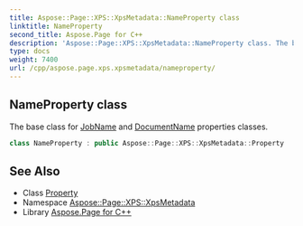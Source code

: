 ```yaml
---
title: Aspose::Page::XPS::XpsMetadata::NameProperty class
linktitle: NameProperty
second_title: Aspose.Page for C++
description: 'Aspose::Page::XPS::XpsMetadata::NameProperty class. The base class for JobName and DocumentName properties classes in C++.'
type: docs
weight: 7400
url: /cpp/aspose.page.xps.xpsmetadata/nameproperty/
---
```

## NameProperty class


The base class for [JobName](../jobname/) and [DocumentName](../documentname/) properties classes.

```cpp
class NameProperty : public Aspose::Page::XPS::XpsMetadata::Property
```

## See Also

* Class [Property](../property/)
* Namespace [Aspose::Page::XPS::XpsMetadata](../)
* Library [Aspose.Page for C++](../../)
